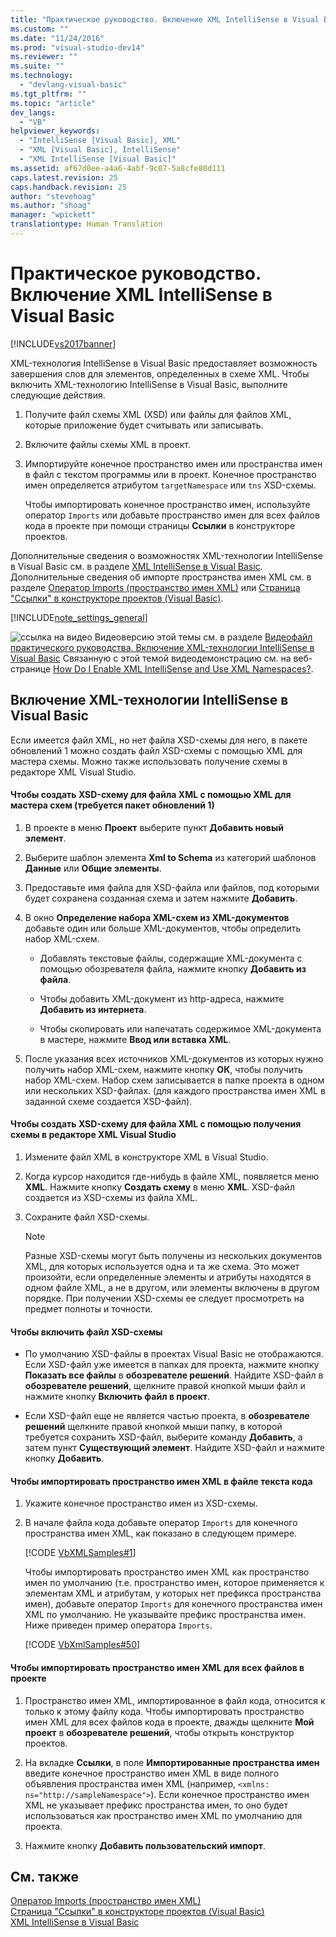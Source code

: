 ```yaml
---
title: "Практическое руководство. Включение XML IntelliSense в Visual Basic | Microsoft Docs"
ms.custom: ""
ms.date: "11/24/2016"
ms.prod: "visual-studio-dev14"
ms.reviewer: ""
ms.suite: ""
ms.technology: 
  - "devlang-visual-basic"
ms.tgt_pltfrm: ""
ms.topic: "article"
dev_langs: 
  - "VB"
helpviewer_keywords: 
  - "IntelliSense [Visual Basic], XML"
  - "XML [Visual Basic], IntelliSense"
  - "XML IntelliSense [Visual Basic]"
ms.assetid: af67d0ee-a4a6-4abf-9c07-5a8cfe80d111
caps.latest.revision: 25
caps.handback.revision: 25
author: "stevehoag"
ms.author: "shoag"
manager: "wpickett"
translationtype: Human Translation
---
```

# Практическое руководство. Включение XML IntelliSense в Visual Basic
[!INCLUDE[vs2017banner](../../../../csharp/includes/vs2017banner.md)]

XML\-технология IntelliSense в Visual Basic предоставляет возможность завершения слов для элементов, определенных в схеме XML.  Чтобы включить XML\-технологию IntelliSense в Visual Basic, выполните следующие действия.  
  
1.  Получите файл схемы XML \(XSD\) или файлы для файлов XML, которые приложение будет считывать или записывать.  
  
2.  Включите файлы схемы XML в проект.  
  
3.  Импортируйте конечное пространство имен или пространства имен в файл с текстом программы или в проект.  Конечное пространство имен определяется атрибутом `targetNamespace` или `tns` XSD\-схемы.  
  
     Чтобы импортировать конечное пространство имен, используйте оператор `Imports` или добавьте пространство имен для всех файлов кода в проекте при помощи страницы **Ссылки** в конструкторе проектов.  
  
 Дополнительные сведения о возможностях XML\-технологии IntelliSense в Visual Basic см. в разделе [XML IntelliSense в Visual Basic](../../../../visual-basic/programming-guide/language-features/xml/xml-intellisense.md).  Дополнительные сведения об импорте пространства имен XML см. в разделе [Оператор Imports \(пространство имен XML\)](../../../../visual-basic/language-reference/statements/imports-statement-xml-namespace.md) или [Страница "Ссылки" в конструкторе проектов \(Visual Basic\)](/visual-studio/ide/reference/references-page-project-designer-visual-basic).  
  
 [!INCLUDE[note_settings_general](../../../../csharp/language-reference/compiler-messages/includes/note_settings_general_md.md)]  
  
 ![ссылка на видео](../../../../csharp/programming-guide/concepts/linq/media/playvideo.png "PlayVideo") Видеоверсию этой темы см. в разделе [Видеофайл практического руководства. Включение XML\-технологии IntelliSense в Visual Basic](http://go.microsoft.com/fwlink/?LinkId=102466) Связанную с этой темой видеодемонстрацию см. на веб\-странице [How Do I Enable XML IntelliSense and Use XML Namespaces?](http://go.microsoft.com/fwlink/?LinkId=143035).  
  
## Включение XML\-технологии IntelliSense в Visual Basic  
 Если имеется файл XML, но нет файла XSD\-схемы для него, в пакете обновлений 1 можно создать файл XSD\-схемы с помощью XML для мастера схемы.  Можно также использовать получение схемы в редакторе XML Visual Studio.  
  
#### Чтобы создать XSD\-схему для файла XML с помощью XML для мастера схем \(требуется пакет обновлений 1\)  
  
1.  В проекте в меню **Проект** выберите пункт **Добавить новый элемент**.  
  
2.  Выберите шаблон элемента **Xml to Schema** из категорий шаблонов **Данные** или **Общие элементы**.  
  
3.  Предоставьте имя файла для XSD\-файла или файлов, под которыми будет сохранена созданная схема и затем нажмите **Добавить**.  
  
4.  В окно **Определение набора XML\-схем из XML\-документов** добавьте один или больше XML\-документов, чтобы определить набор XML\-схем.  
  
    -   Добавлять текстовые файлы, содержащие XML\-документа с помощью обозревателя файла, нажмите кнопку **Добавить из файла**.  
  
    -   Чтобы добавить XML\-документ из http\-адреса, нажмите **Добавить из интернета**.  
  
    -   Чтобы скопировать или напечатать содержимое XML\-документа в мастере, нажмите **Ввод или вставка XML**.  
  
5.  После указания всех источников XML\-документов из которых нужно получить набор XML\-схем, нажмите кнопку **ОК**, чтобы получить набор XML\-схем.  Набор схем записывается в папке проекта в одном или нескольких XSD\-файлах.  \(для каждого пространства имен XML в заданной схеме создается XSD\-файл\).  
  
#### Чтобы создать XSD\-схему для файла XML с помощью получения схемы в редакторе XML Visual Studio  
  
1.  Измените файл XML в конструкторе XML в Visual Studio.  
  
2.  Когда курсор находится где\-нибудь в файле XML, появляется меню **XML**.  Нажмите кнопку **Создать схему** в меню **XML**.  XSD\-файл создается из XSD\-схемы из файла XML.  
  
3.  Сохраните файл XSD\-схемы.  
  
    > [!NOTE]
    >  Разные XSD\-схемы могут быть получены из нескольких документов XML, для которых используется одна и та же схема.  Это может произойти, если определенные элементы и атрибуты находятся в одном файле XML, а не в другом, или элементы включены в другом порядке.  При получении XSD\-схемы ее следует просмотреть на предмет полноты и точности.  
  
#### Чтобы включить файл XSD\-схемы  
  
-   По умолчанию XSD\-файлы в проектах Visual Basic не отображаются.  Если XSD\-файл уже имеется в папках для проекта, нажмите кнопку **Показать все файлы** в **обозревателе решений**.  Найдите XSD\-файл в **обозревателе решений**, щелкните правой кнопкой мыши файл и нажмите кнопку **Включить файл в проект**.  
  
-   Если XSD\-файл еще не является частью проекта, в **обозревателе решений** щелкните правой кнопкой мыши папку, в которой требуется сохранить XSD\-файл, выберите команду **Добавить**, а затем пункт **Существующий элемент**.  Найдите XSD\-файл и нажмите кнопку **Добавить**.  
  
#### Чтобы импортировать пространство имен XML в файле текста кода  
  
1.  Укажите конечное пространство имен из XSD\-схемы.  
  
2.  В начале файла кода добавьте оператор `Imports` для конечного пространства имен XML, как показано в следующем примере.  
  
     [!CODE [VbXMLSamples#1](../CodeSnippet/VS_Snippets_VBCSharp/VbXMLSamples#1)]  
  
     Чтобы импортировать пространство имен XML как пространство имен по умолчанию \(т.е. пространство имен, которое применяется к элементам XML и атрибутам, у которых нет префикса пространства имен\), добавьте оператор `Imports` для конечного пространства имен XML по умолчанию.  Не указывайте префикс пространства имен.  Ниже приведен пример оператора `Imports`.  
  
     [!CODE [VbXmlSamples#50](../CodeSnippet/VS_Snippets_VBCSharp/VbXMLSamples#50)]  
  
#### Чтобы импортировать пространство имен XML для всех файлов в проекте  
  
1.  Пространство имен XML, импортированное в файл кода, относится к только к этому файлу кода.  Чтобы импортировать пространство имен XML для всех файлов кода в проекте, дважды щелкните **Мой проект** в **обозревателе решений**, чтобы открыть конструктор проектов.  
  
2.  На вкладке **Ссылки**, в поле **Импортированные пространства имен** введите конечное пространство имен XML в виде полного объявления пространства имен XML \(например, `<xmlns: ns="http://sampleNamespace">`\).  Если конечное пространство имен XML не указывает префикс пространства имен, то оно будет использоваться как пространство имен XML по умолчанию для проекта.  
  
3.  Нажмите кнопку **Добавить пользовательский импорт**.  
  
## См. также  
 [Оператор Imports \(пространство имен XML\)](../../../../visual-basic/language-reference/statements/imports-statement-xml-namespace.md)   
 [Страница "Ссылки" в конструкторе проектов \(Visual Basic\)](/visual-studio/ide/reference/references-page-project-designer-visual-basic)   
 [XML IntelliSense в Visual Basic](../../../../visual-basic/programming-guide/language-features/xml/xml-intellisense.md)